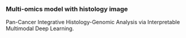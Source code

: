 

### Multi-omics model with histology image 
Pan-Cancer Integrative Histology-Genomic Analysis via Interpretable Multimodal Deep Learning.
